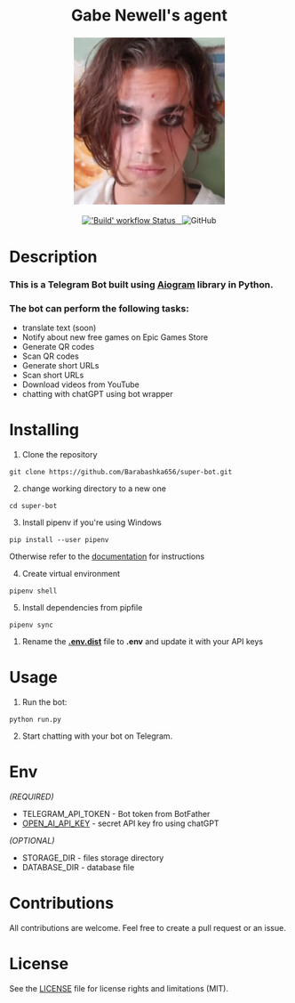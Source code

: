 <h1 align="center">
  Gabe Newell's agent
</h1>

<h3 align="center">
  <img height="300px" src="data/images/bot_logo.jpg">
</h3>

<p align="center">
  <a title="Python version" href="https://www.python.org/downloads/release/python-3100">
    <img alt="'Build' workflow Status" src="https://img.shields.io/github/pipenv/locked/python-version/barabashka656/super-bot?color=%231E90FF">
  </a>
  <a title="aiogram version" href="https://github.com/aiogram/aiogram#aiogram">
   <img alt= ""src="https://img.shields.io/github/pipenv/locked/dependency-version/barabashka656/super-bot/aiogram?color=%2300FF00">
  </a>
  <a title="telegram bot" href="https://t.me/MaksimNeBot">
   <img alt= ""src="https://img.shields.io/badge/telegram-%40MaksimNeBot-blue">
  </a>
  <img alt="GitHub" src="https://img.shields.io/github/license/Barabashka656/super-bot">
</p>

# Description

### This is a Telegram Bot built using [Aiogram](https://github.com/aiogram/aiogram#aiogram) library in Python. 
### The bot can perform the following tasks:


- translate text (soon)
- Notify about new free games on Epic Games Store
- Generate QR codes
- Scan QR codes
- Generate short URLs
- Scan short URLs
- Download videos from YouTube
- chatting with chatGPT using bot wrapper


# Installing
1. Clone the repository
```shell
git clone https://github.com/Barabashka656/super-bot.git
```
2. change working directory to a new one
```shell
cd super-bot
```

3. Install pipenv
if you're using Windows
```shell
pip install --user pipenv
```
Otherwise refer to the [documentation](https://github.com/pypa/pipenv#installation)
for instructions

4. Create virtual environment 
```shell
pipenv shell
```
5. Install dependencies from pipfile
```shell
pipenv sync
```
1. Rename the **[.env.dist](https://github.com/Barabashka656/super-bot/blob/main/.env.dist)** file to **.env** and update it with your API keys

# Usage
1. Run the bot:
```shell
python run.py
```
2. Start chatting with your bot on Telegram.

# Env
*(REQUIRED)*

- TELEGRAM_API_TOKEN - Bot token from BotFather
- [OPEN_AI_API_KEY](https://platform.openai.com/account/api-keys) - 
secret API key fro using chatGPT 
   
*(OPTIONAL)*

- STORAGE_DIR - files storage directory
- DATABASE_DIR - database file

# Contributions
All contributions are welcome. Feel free to create a pull request or an issue.

# License
See the [LICENSE](https://github.com/Barabashka656/super-bot/blob/main/LICENSE) file for license rights and limitations (MIT).
